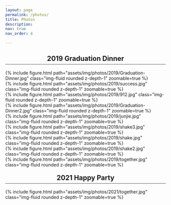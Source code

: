 ```yaml
---
layout: page
permalink: /photos/
title: Photos
description: 
nav: true
nav_order: 4

---
```

<h2 style="padding-bottom: 5px; text-align:center; border-bottom: 1.5px solid #484646;">2019 Graduation Dinner</h2>
<div class="row mt-3">
    <div class="col-sm mt-3 mt-md-0">
        {% include figure.html path="assets/img/photos/2019/Graduation-Dinner.jpg" class="img-fluid rounded z-depth-1" zoomable=true %}
    </div>
</div>

<div class="row mt-3">
    <div class="col-sm mt-3 mt-md-0">
        {% include figure.html path="assets/img/photos/2019/success.jpg" class="img-fluid rounded z-depth-1" zoomable=true %}
    </div>
    <div class="col-sm mt-3 mt-md-0">
        {% include figure.html path="assets/img/photos/2019/912.jpg" class="img-fluid rounded z-depth-1" zoomable=true %}
    </div>
</div>
<div class="row mt-3">
    <div class="col-sm mt-3 mt-md-0">
        {% include figure.html path="assets/img/photos/2019/Graduation-Dinner2.jpg" class="img-fluid rounded z-depth-1" zoomable=true %}
    </div>
    <div class="col-sm mt-3 mt-md-0">
        {% include figure.html path="assets/img/photos/2019/junjie.jpg" class="img-fluid rounded z-depth-1" zoomable=true %}
    </div>
    <div class="col-sm mt-3 mt-md-0">
        {% include figure.html path="assets/img/photos/2019/shake3.jpg" class="img-fluid rounded z-depth-1" zoomable=true %}
    </div>
</div>
<div class="row mt-3">
    <div class="col-sm mt-3 mt-md-0">
        {% include figure.html path="assets/img/photos/2019/shake.jpg" class="img-fluid rounded z-depth-1" zoomable=true %}
    </div>
    <div class="col-sm mt-3 mt-md-0">
        {% include figure.html path="assets/img/photos/2019/shake2.jpg" class="img-fluid rounded z-depth-1" zoomable=true %}
    </div>
    <div class="col-sm mt-3 mt-md-0">
        {% include figure.html path="assets/img/photos/2019/together.jpg" class="img-fluid rounded z-depth-1" zoomable=true %}
    </div>
</div>

<h2 style="margin-top: 20px; padding-bottom: 5px; text-align:center; border-bottom: 1.5px solid #484646;">2021 Happy Party</h2>
<div class="row mt-3">
    <div class="col-sm mt-3 mt-md-0">
        {% include figure.html path="assets/img/photos/2021/together.jpg" class="img-fluid rounded z-depth-1" zoomable=true %}
    </div>
</div>
